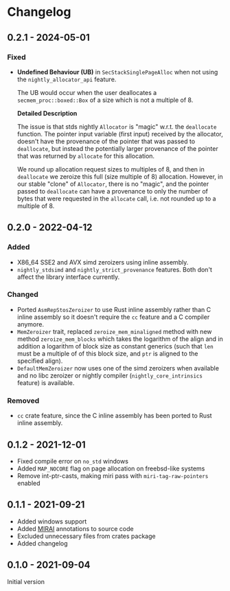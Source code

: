 # Changelog

## 0.2.1 - 2024-05-01
### Fixed
- __Undefined Behaviour (UB)__ in `SecStackSinglePageAlloc` when not using the
  `nightly_allocator_api` feature.

  The UB would occur when the user deallocates a `secmem_proc::boxed::Box` of a size which
  is not a multiple of 8.

  __Detailed Description__

  The issue is that stds nightly `Allocator` is "magic" w.r.t. the `deallocate` function.
  The pointer input variable (first input) received by the allocator, doesn't have the
  provenance of the pointer that was passed to `deallocate`, but instead the potentially
  larger provenance of the pointer that was returned by `allocate` for this allocation.

  We round up allocation request sizes to multiples of 8, and then in `deallocate` we
  zeroize this full (size multiple of 8) allocation. However, in our stable "clone"
  of `Allocator`, there is no "magic", and the pointer passed to `deallocate` can have
  a provenance to only the number of bytes that were requested in the `allocate` call,
  i.e. not rounded up to a multiple of 8.

## 0.2.0 - 2022-04-12
### Added
- X86_64 SSE2 and AVX simd zeroizers using inline assembly.
- `nightly_stdsimd` and `nightly_strict_provenance` features. Both don't affect
  the library interface currently.

### Changed
- Ported `AsmRepStosZeroizer` to use Rust inline assembly rather than C inline
  assembly so it doesn't require the `cc` feature and a C compiler anymore.
- `MemZeroizer` trait, replaced `zeroize_mem_minaligned` method with new method
  `zeroize_mem_blocks` which takes the logarithm of the align and in addition a
  logarithm of block size as constant generics (such that `len` must be a
  multiple of of this block size, and `ptr` is aligned to the specified align).
- `DefaultMemZeroizer` now uses one of the simd zeroizers when available and no
  libc zeroizer or nightly compiler (`nightly_core_intrinsics` feature) is
  available.

### Removed
- `cc` crate feature, since the C inline assembly has been ported to Rust inline assembly.

## 0.1.2 - 2021-12-01
- Fixed compile error on `no_std` windows
- Added `MAP_NOCORE` flag on page allocation on freebsd-like systems
- Remove int-ptr-casts, making miri pass with `miri-tag-raw-pointers` enabled

## 0.1.1 - 2021-09-21
- Added windows support
- Added [MIRAI](https://github.com/facebookexperimental/MIRAI) annotations to source code
- Excluded unnecessary files from crates package
- Added changelog

## 0.1.0 - 2021-09-04
Initial version
